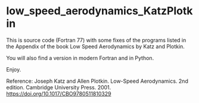 # low_speed_aerodynamics_KatzPlotkin

This is source code (Fortran 77) with some fixes of the programs listed in the Appendix of the book Low Speed Aerodynamics by Katz and Plotkin.

You will also find a version in modern Fortran and in Python.

Enjoy.



Reference:
Joseph Katz and Allen Plotkin. Low-Speed Aerodynamics. 2nd edition. Cambridge University Press. 2001. https://doi.org/10.1017/CBO9780511810329

